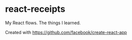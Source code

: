 # react-receipts
My React flows. The things I learned.

Created with https://github.com/facebook/create-react-app
